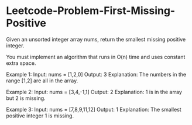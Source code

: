# Leetcode-Problem-First-Missing-Positive
Given an unsorted integer array nums, return the smallest missing positive integer.

You must implement an algorithm that runs in O(n) time and uses constant extra space.

 

Example 1:
Input: nums = [1,2,0]
Output: 3
Explanation: The numbers in the range [1,2] are all in the array.


Example 2:
Input: nums = [3,4,-1,1]
Output: 2
Explanation: 1 is in the array but 2 is missing.


Example 3:
Input: nums = [7,8,9,11,12]
Output: 1
Explanation: The smallest positive integer 1 is missing.
 


